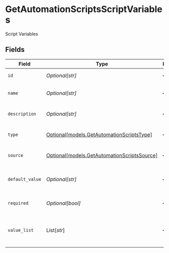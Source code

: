 # GetAutomationScriptsScriptVariables

Script Variables


## Fields

| Field                                                                                  | Type                                                                                   | Required                                                                               | Description                                                                            |
| -------------------------------------------------------------------------------------- | -------------------------------------------------------------------------------------- | -------------------------------------------------------------------------------------- | -------------------------------------------------------------------------------------- |
| `id`                                                                                   | *Optional[str]*                                                                        | :heavy_minus_sign:                                                                     | Script Variable ID                                                                     |
| `name`                                                                                 | *Optional[str]*                                                                        | :heavy_minus_sign:                                                                     | Script Variable Name                                                                   |
| `description`                                                                          | *Optional[str]*                                                                        | :heavy_minus_sign:                                                                     | Script Variable Description                                                            |
| `type`                                                                                 | [Optional[models.GetAutomationScriptsType]](../models/getautomationscriptstype.md)     | :heavy_minus_sign:                                                                     | Script Variable Type                                                                   |
| `source`                                                                               | [Optional[models.GetAutomationScriptsSource]](../models/getautomationscriptssource.md) | :heavy_minus_sign:                                                                     | Script Variable Source                                                                 |
| `default_value`                                                                        | *Optional[str]*                                                                        | :heavy_minus_sign:                                                                     | Script Variable Default Value                                                          |
| `required`                                                                             | *Optional[bool]*                                                                       | :heavy_minus_sign:                                                                     | Script Variable is Required                                                            |
| `value_list`                                                                           | List[*str*]                                                                            | :heavy_minus_sign:                                                                     | Script Variable List of Possible Values                                                |